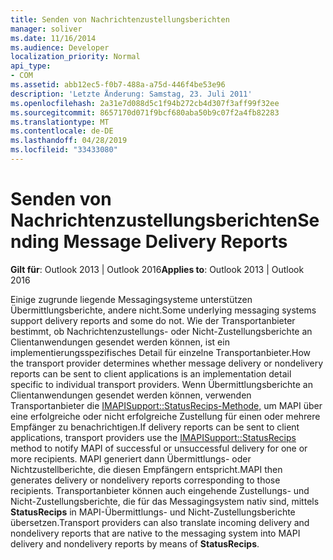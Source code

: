 ```yaml
---
title: Senden von Nachrichtenzustellungsberichten
manager: soliver
ms.date: 11/16/2014
ms.audience: Developer
localization_priority: Normal
api_type:
- COM
ms.assetid: abb12ec5-f0b7-488a-a75d-446f4be53e96
description: 'Letzte Änderung: Samstag, 23. Juli 2011'
ms.openlocfilehash: 2a31e7d088d5c1f94b272cb4d307f3aff99f32ee
ms.sourcegitcommit: 8657170d071f9bcf680aba50b9c07f2a4fb82283
ms.translationtype: MT
ms.contentlocale: de-DE
ms.lasthandoff: 04/28/2019
ms.locfileid: "33433080"
---
```

# <a name="sending-message-delivery-reports"></a><span data-ttu-id="418f4-103">Senden von Nachrichtenzustellungsberichten</span><span class="sxs-lookup"><span data-stu-id="418f4-103">Sending Message Delivery Reports</span></span>

  
  
<span data-ttu-id="418f4-104">**Gilt für**: Outlook 2013 | Outlook 2016</span><span class="sxs-lookup"><span data-stu-id="418f4-104">**Applies to**: Outlook 2013 | Outlook 2016</span></span> 
  
<span data-ttu-id="418f4-105">Einige zugrunde liegende Messagingsysteme unterstützen Übermittlungsberichte, andere nicht.</span><span class="sxs-lookup"><span data-stu-id="418f4-105">Some underlying messaging systems support delivery reports and some do not.</span></span> <span data-ttu-id="418f4-106">Wie der Transportanbieter bestimmt, ob Nachrichtenzustellungs- oder Nicht-Zustellungsberichte an Clientanwendungen gesendet werden können, ist ein implementierungsspezifisches Detail für einzelne Transportanbieter.</span><span class="sxs-lookup"><span data-stu-id="418f4-106">How the transport provider determines whether message delivery or nondelivery reports can be sent to client applications is an implementation detail specific to individual transport providers.</span></span> <span data-ttu-id="418f4-107">Wenn Übermittlungsberichte an Clientanwendungen gesendet werden können, verwenden Transportanbieter die [IMAPISupport::StatusRecips-Methode,](imapisupport-statusrecips.md) um MAPI über eine erfolgreiche oder nicht erfolgreiche Zustellung für einen oder mehrere Empfänger zu benachrichtigen.</span><span class="sxs-lookup"><span data-stu-id="418f4-107">If delivery reports can be sent to client applications, transport providers use the [IMAPISupport::StatusRecips](imapisupport-statusrecips.md) method to notify MAPI of successful or unsuccessful delivery for one or more recipients.</span></span> <span data-ttu-id="418f4-108">MAPI generiert dann Übermittlungs- oder Nichtzustellberichte, die diesen Empfängern entspricht.</span><span class="sxs-lookup"><span data-stu-id="418f4-108">MAPI then generates delivery or nondelivery reports corresponding to those recipients.</span></span> <span data-ttu-id="418f4-109">Transportanbieter können auch eingehende Zustellungs- und Nicht-Zustellungsberichte, die für das Messagingsystem nativ sind, mittels **StatusRecips** in MAPI-Übermittlungs- und Nicht-Zustellungsberichte übersetzen.</span><span class="sxs-lookup"><span data-stu-id="418f4-109">Transport providers can also translate incoming delivery and nondelivery reports that are native to the messaging system into MAPI delivery and nondelivery reports by means of **StatusRecips**.</span></span>
  

